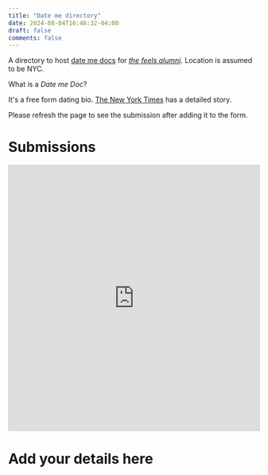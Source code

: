 ```yaml
---
title: "Date me directory"
date: 2024-08-04T16:46:32-04:00
draft: false
comments: false
---
```


A directory to host [date me docs](https://archive.is/oHrMg) for *[the feels alumni](https://catchthefeels.co/)*.
Location is assumed to be NYC.

What is a *Date me Doc*?

It's a free form dating bio. [The New York Times](https://archive.is/oHrMg) has a detailed story.

Please refresh the page to see the submission after adding it to the form.


# Submissions

<iframe class="airtable-embed" src="https://airtable.com/embed/app1kKOGKdD9YJYi7/shrMaPC31gUdGe3cM?viewControls=on" frameborder="0" onmousewheel="" width="100%" height="533" style="background: transparent; border: 1px solid #ccc;"></iframe>

# Add your details here

<iframe data-tally-src="https://tally.so/embed/n9OBVE?alignLeft=1&hideTitle=1&dynamicHeight=1" loading="lazy" width="100%" height="702" frameborder="0" marginheight="0" marginwidth="0" title="DateMeDir"></iframe><script>var d=document,w="https://tally.so/widgets/embed.js",v=function(){"undefined"!=typeof Tally?Tally.loadEmbeds():d.querySelectorAll("iframe[data-tally-src]:not([src])").forEach((function(e){e.src=e.dataset.tallySrc}))};if("undefined"!=typeof Tally)v();else if(d.querySelector('script[src="'+w+'"]')==null){var s=d.createElement("script");s.src=w,s.onload=v,s.onerror=v,d.body.appendChild(s);}</script>
